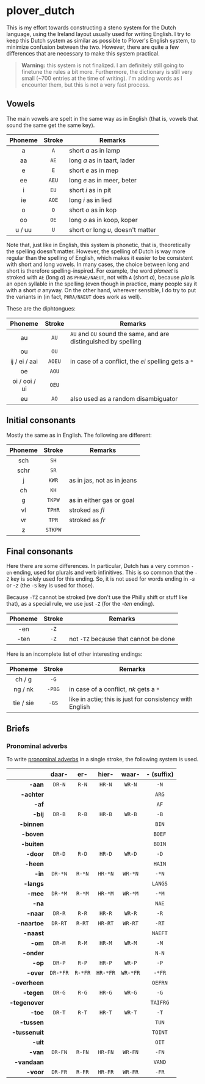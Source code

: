 # plover_dutch

This is my effort towards constructing a steno system for the Dutch language, using the Ireland layout usually used for writing English. I try to keep this Dutch system as similar as possible to Plover's English system, to minimize confusion between the two. However, there are quite a few differences that are necessary to make this system practical.

> **Warning:** this system is not finalized. I am definitely still going to finetune the rules a bit more. Furthermore, the dictionary is still very small (~700 entries at the time of writing). I'm adding words as I encounter them, but this is not a very fast process.


## Vowels

The main vowels are spelt in the same way as in English (that is, vowels that sound the same get the same key).

| Phoneme | Stroke | Remarks |
|:--:|:--:|----|
| a | `A` | short _a_ as in lamp |
| aa | `AE` | long _a_ as in taart, lader |
| e | `E` | short _e_ as in mep |
| ee | `AEU` | long _e_ as in meer, beter |
| i | `EU` | short _i_ as in pit |
| ie | `AOE` | long _i_ as in lied |
| o | `O` | short _o_ as in kop |
| oo | `OE` | long _o_ as in koop, koper |
| u / uu | `U` | short or long _u_, doesn't matter |

Note that, just like in English, this system is phonetic, that is, theoretically the spelling doesn't matter. However, the spelling of Dutch is way more regular than the spelling of English, which makes it easier to be consistent with short and long vowels. In many cases, the choice between long and short is therefore spelling-inspired. For example, the word _planeet_ is stroked with `AE` (long _a_) as `PHRAE/NAEUT`, not with `A` (short _a_), because _pla_ is an open syllable in the spelling (even though in practice, many people say it with a short _a_ anyway. On the other hand, wherever sensible, I do try to put the variants in (in fact, `PHRA/NAEUT` does work as well).

These are the diphtongues:

| Phoneme | Stroke | Remarks |
|:--:|:--:|----|
| au | `AU` | `AU` and `OU` sound the same, and are distinguished by spelling |
| ou | `OU` | |
| ij / ei / aai | `AOEU` | in case of a conflict, the _ei_ spelling gets a `*` |
| oe | `AOU` | |
| oi / ooi / ui | `OEU` | |
| eu | `AO` | also used as a random disambiguator |


## Initial consonants

Mostly the same as in English. The following are different:

| Phoneme | Stroke | Remarks |
|:--:|:--:|----|
| sch | `SH` | |
| schr | `SR` | |
| j | `KWR` | as in jas, not as in jeans |
| ch | `KH` | |
| g | `TKPW` | as in either gas or goal |
| vl | `TPHR` | stroked as _fl_ |
| vr | `TPR` | stroked as _fr_ |
| z | `STKPW` | |


## Final consonants

Here there are some differences. In particular, Dutch has a very common `-en` ending, used for plurals and verb infinitives. This is so common that the `-Z` key is solely used for this ending. So, it is not used for words ending in *-s* or *-z* (the `-S` key is used for those).

Because `-TZ` cannot be stroked (we don't use the Philly shift or stuff like that), as a special rule, we use just `-Z` (for the _-ten_ ending).

| Phoneme | Stroke | Remarks |
|:--:|:--:|----|
| -en | `-Z` | |
| -ten | `-Z` | not `-TZ` because that cannot be done |

Here is an incomplete list of other interesting endings:

| Phoneme | Stroke | Remarks |
|:--:|:--:|----|
| ch / g | `-G` | |
| ng / nk | `-PBG` | in case of a conflict, _nk_ gets a `*` |
| tie / sie | `-GS` | like in actie; this is just for consistency with English |


## Briefs

### Pronominal adverbs

To write [pronominal adverbs](https://en.wikipedia.org/wiki/Pronominal_adverb) in a single stroke, the following system is used.

| | daar- | er- | hier- | waar- | - (suffix) |
|---:|:--:|:--:|:--:|:--:|:--:|
| **-aan** | `DR-N` | `R-N` | `HR-N` | `WR-N` | `-N` | `AEN` |
| **-achter** ||||| `ARG` |
| **-af** ||||| `AF` |
| **-bij** | `DR-B` | `R-B` | `HR-B` | `WR-B` | `-B` | `BAOI` |
| **-binnen** ||||| `BIN` |
| **-boven** ||||| `BOEF` |
| **-buiten** ||||| `BOIN` |
| **-door** | `DR-D` | `R-D` | `HR-D` | `WR-D` | `-D` | `DOER` |
| **-heen** ||||| `HAIN` |
| **-in** | `DR-*N` | `R-*N` | `HR-*N` | `WR-*N` | `-*N` | `N-` |
| **-langs** ||||| `LANGS` |
| **-mee** | `DR-*M` | `R-*M` | `HR-*M` | `WR-*M` | `-*M` | `MAI` |
| **-na** ||||| `NAE` |
| **-naar** | `DR-R` | `R-R` | `HR-R` | `WR-R` | `-R` | `NAER` |
| **-naartoe** | `DR-RT` | `R-RT` | `HR-RT` | `WR-RT` | `-RT` | `NAOU` |
| **-naast** ||||| `NAEFT` |
| **-om** | `DR-M` | `R-M` | `HR-M` | `WR-M` | `-M` | `OM` |
| **-onder** ||||| `N-N` |
| **-op** | `DR-P` | `R-P` | `HR-P` | `WR-P` | `-P` | `OP` |
| **-over** | `DR-*FR` | `R-*FR` | `HR-*FR` | `WR-*FR` | `-*FR` | `OEFR` |
| **-overheen** ||||| `OEFRN` |
| **-tegen** | `DR-G` | `R-G` | `HR-G` | `WR-G` | `-G` | `TAIG` |
| **-tegenover** ||||| `TAIFRG` |
| **-toe** | `DR-T` | `R-T` | `HR-T` | `WR-T` | `-T` | `TAOU` |
| **-tussen** ||||| `TUN` |
| **-tussenuit** ||||| `TOINT` |
| **-uit** ||||| `OIT` |
| **-van** | `DR-FN` | `R-FN` | `HR-FN` | `WR-FN` | `-FN` | `V-` |
| **-vandaan** ||||| `VAND` |
| **-voor** | `DR-FR` | `R-FR` | `HR-FR` | `WR-FR` | `-FR` | `VOER` |
